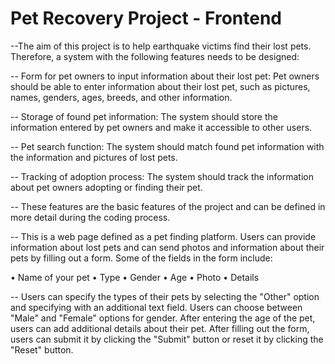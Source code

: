 # Pet Recovery Project - Frontend

--The aim of this project is to help earthquake victims find their lost pets. Therefore, a system with the following features needs to be designed:

-- Form for pet owners to input information about their lost pet: Pet owners should be able to enter information about their lost pet, such as pictures, names, genders, ages, breeds, and other information.

-- Storage of found pet information: The system should store the information entered by pet owners and make it accessible to other users.

-- Pet search function: The system should match found pet information with the information and pictures of lost pets.

-- Tracking of adoption process: The system should track the information about pet owners adopting or finding their pet.

-- These features are the basic features of the project and can be defined in more detail during the coding process.

-- This is a web page defined as a pet finding platform. Users can provide information about lost pets and can send photos and information about their pets by filling out a form. Some of the fields in the form include:

• Name of your pet
• Type
• Gender
• Age
• Photo
• Details

-- Users can specify the types of their pets by selecting the "Other" option and specifying with an additional text field. Users can choose between "Male" and "Female" options for gender. After entering the age of the pet, users can add additional details about their pet. After filling out the form, users can submit it by clicking the "Submit" button or reset it by clicking the "Reset" button.
